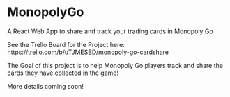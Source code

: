 # MonopolyGo
A React Web App to share and track your trading cards in Monopoly Go

See the Trello Board for the Project here: https://trello.com/b/uTJMESBD/monopoly-go-cardshare

The Goal of this project is to help Monopoly Go players track and share the cards they have collected in the game!

More details coming soon!
